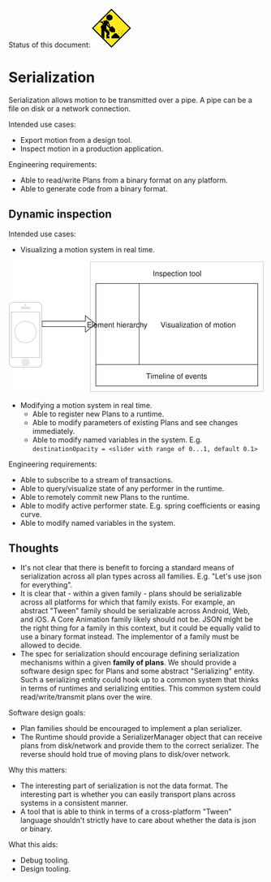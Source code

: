 Status of this document:
![](../_assets/under-construction-flashing-barracade-animation.gif)

# Serialization

Serialization allows motion to be transmitted over a pipe. A pipe can be a file on disk or a network connection.

Intended use cases:

* Export motion from a design tool.
* Inspect motion in a production application.

Engineering requirements:

* Able to read\/write Plans from a binary format on any platform.
* Able to generate code from a binary format.

## Dynamic inspection

Intended use cases:

* Visualizing a motion system in real time.

![](../_assets/Inspector.svg)

* Modifying a motion system in real time.
  * Able to register new Plans to a runtime.
  * Able to modify parameters of existing Plans and see changes immediately.
  * Able to modify named variables in the system. E.g. `destinationOpacity = <slider with range of 0...1, default 0.1>`


Engineering requirements:

* Able to subscribe to a stream of transactions.
* Able to query\/visualize state of any performer in the runtime.
* Able to remotely commit new Plans to the runtime.
* Able to modify active performer state. E.g. spring coefficients or easing curve.
* Able to modify named variables in the system.

## Thoughts

* It's not clear that there is benefit to forcing a standard means of serialization across all plan types across all families. E.g. "Let's use json for everything".
* It is clear that - within a given family - plans should be serializable across all platforms for which that family exists. For example, an abstract "Tween" family should be serializable across Android, Web, and iOS. A Core Animation family likely should not be. JSON might be the right thing for a family in this context, but it could be equally valid to use a binary format instead. The implementor of a family must be allowed to decide.
* The spec for serialization should encourage defining serialization mechanisms within a given **family of plans**. We should provide a software design spec for Plans and some abstract "Serializing" entity. Such a serializing entity could hook up to a common system that thinks in terms of runtimes and serializing entities. This common system could read\/write\/transmit plans over the wire.

Software design goals:

* Plan families should be encouraged to implement a plan serializer.
* The Runtime should provide a SerializerManager object that can receive plans from disk\/network and provide them to the correct serializer. The reverse should hold true of moving plans to disk\/over network.

Why this matters:

* The interesting part of serialization is not the data format. The interesting part is whether you can easily transport plans across systems in a consistent manner.
* A tool that is able to think in terms of a cross-platform "Tween" language shouldn't strictly have to care about whether the data is json or binary.

What this aids:

* Debug tooling.
* Design tooling.

